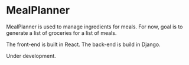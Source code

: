 # MealPlanner

MealPlanner is used to manage ingredients for meals. For now, goal is to generate a list of groceries for a list of meals.

The front-end is built in React.
The back-end is build in Django.

Under development.
